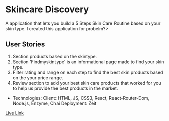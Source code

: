# Skincare Discovery
A application that lets you build a 5 Steps Skin Care Routine based on your skin type.
I created this application for probelm?>

## User Stories

1. Section products based on the skintype.
2. Section 'Findmyskintype' is an informational page made to find your skin type.
3. Filter rating and range on each step to find the best skin products based on the your price range. 
4. Review section to add your best skin care products that worked for you to help us provide the best products in the market.


- Technologies:
 Client: HTML, JS, CSS3, React, React-Router-Dom, Node.js, Enzyme, Chai
 Deployment: Zeit

[Live Link](hhtps://google.com/)



